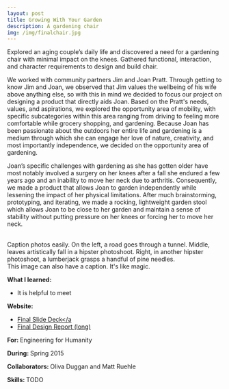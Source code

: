 ```yaml
---
layout: post
title: Growing With Your Garden
description: A gardening chair
img: /img/finalchair.jpg
---
```



Explored an aging couple’s daily life and discovered a need for a gardening chair with minimal impact on the knees. Gathered functional, interaction, and character requirements to design and build chair.

We worked with community partners Jim and Joan Pratt. Through getting to know Jim and Joan, we observed that Jim values the well­being of his wife above anything else, so with this in mind we decided to focus our project on designing a product that directly aids Joan. Based on the Pratt's needs, values, and aspirations, we explored the opportunity area of mobility, with specific subcategories within this area ranging from driving to feeling more comfortable while grocery shopping, and gardening. Because Joan has been passionate about the outdoors her entire life and gardening is a medium through which she can engage her love of nature, creativity, and most importantly independence, we decided on the opportunity area of gardening. 

Joan’s specific challenges with gardening as she has gotten older have most notably involved a surgery on her knees after a fall she endured a few years ago and an inability to move her neck due to arthritis. Consequently, we made a product that allows Joan to garden independently while lessening the impact of her physical limitations. After much brainstorming, prototyping, and iterating, we made a rocking, light­weight garden stool which allows Joan to be close to her garden and maintain a sense of stability without putting pressure on her knees or forcing her to move her neck.



<div class="img_row">
	<img class="col one" src="{{ site.baseurl }}/img/seat.png" alt="" title="example image"/>
	<img class="col one" src="{{ site.baseurl }}/img/cardboard.jpg" alt="" title="example image"/>
	<img class="col one" src="{{ site.baseurl }}/img/testing.jpg" alt="" title="example image"/>
</div>
<div class="col three caption">
	Caption photos easily. On the left, a road goes through a tunnel. Middle, leaves artistically fall in a hipster photoshoot. Right, in another hipster photoshoot, a lumberjack grasps a handful of pine needles.
</div>

<img class="col three" src="{{ site.baseurl }}/img/finalchair.jpg" alt="" title="example image"/>
<div class="col three caption">
	This image can also have a caption. It's like magic. 
</div>


<b>What I learned:</b>
- It is helpful to meet 

<b>Website: </b>
- <a href="https://drive.google.com/file/d/0B3XKwLbVzbCvUmRoLXRPSWVuUzA/view">Final Slide Deck</a 
- <a href="https://drive.google.com/file/d/0B3XKwLbVzbCvUmRoLXRPSWVuUzA/view">Final Design Report (long)</a>

<b>For: </b>Engineering for Humanity

<b>During: </b>Spring 2015

<b>Collaborators: </b>Oliva Duggan and Matt Ruehle

<b>Skills: </b> TODO